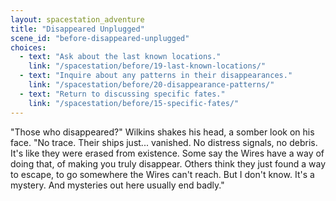 ```yaml
---
layout: spacestation_adventure
title: "Disappeared Unplugged"
scene_id: "before-disappeared-unplugged"
choices:
  - text: "Ask about the last known locations."
    link: "/spacestation/before/19-last-known-locations/"
  - text: "Inquire about any patterns in their disappearances."
    link: "/spacestation/before/20-disappearance-patterns/"
  - text: "Return to discussing specific fates."
    link: "/spacestation/before/15-specific-fates/"
---
```


"Those who disappeared?" Wilkins shakes his head, a somber look on his face. "No trace. Their ships just... vanished. No distress signals, no debris. It's like they were erased from existence. Some say the Wires have a way of doing that, of making you truly disappear. Others think they just found a way to escape, to go somewhere the Wires can't reach. But I don't know. It's a mystery. And mysteries out here usually end badly."

